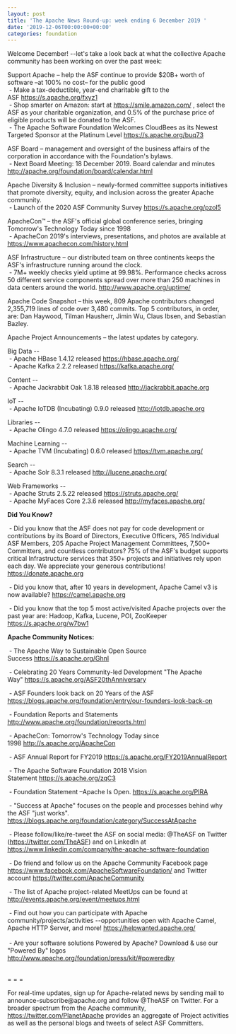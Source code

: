 ```yaml
---
layout: post
title: 'The Apache News Round-up: week ending 6 December 2019 '
date: '2019-12-06T00:00:00+00:00'
categories: foundation
---
```

Welcome December! --let's take a look back at
 what the collective Apache community has been working on over the past 
week: 
  
  
  
  
  
  
  
  
  
  
  
  
  <p> </p> 
  <p class="entryContent">Support Apache – help the ASF continue to provide $20B+ worth of software –at 100% no cost– for the public good<br />&nbsp;-&nbsp;Make a tax-deductible, year-end charitable gift to the ASF&nbsp;<a href="https://s.apache.org/fxyz1" rel="noreferrer" target="_blank" data-saferedirecturl="https://www.google.com/url?q=https://s.apache.org/fxyz1&amp;source=gmail&amp;ust=1575108426935000&amp;usg=AFQjCNHf0QjrenFmFlsNn-JMkqgQ4Z_IoA">https://s.apache.org/fxyz1</a><br />&nbsp;- Shop smarter on Amazon: start at&nbsp;<a href="https://smile.amazon.com/">https://smile.amazon.com/</a> , select the ASF as your charitable organization, and 0.5% of the purchase price of eligible products will be donated to the ASF.<br />&nbsp;-&nbsp;<span class="il">The</span> <span class="il">Apache</span> <span class="il">Software</span> <span class="il">Foundation</span> Welcomes CloudBees as its Newest Targeted Sponsor at the Platinum Level <a href="https://s.apache.org/buq73" rel="noreferrer" target="_blank" data-saferedirecturl="https://www.google.com/url?q=https://s.apache.org/buq73&amp;source=gmail&amp;ust=1575631490687000&amp;usg=AFQjCNEC98q6s6b0bnj09exYGQLVH0Z2lw">https://s.apache.org/buq73</a> </p> 
  <p> </p> 
  <p>ASF Board – management and oversight of the business affairs of the corporation in accordance with the Foundation's bylaws.&nbsp; <br />&nbsp;- Next Board Meeting: 18 December 2019. Board calendar and minutes <a href="http://apache.org/foundation/board/calendar.html">http://apache.org/foundation/board/calendar.html</a></p> 
  <p>Apache Diversity &amp; Inclusion&nbsp;–&nbsp;newly-formed committee supports initiatives that promote diversity, equity, and inclusion across the greater Apache community.<br />&nbsp;-&nbsp;Launch of the 2020 ASF Community Survey <a href="https://s.apache.org/pzol5">https://s.apache.org/pzol5</a></p> 
  <p>ApacheCon™ – the ASF's official global conference series, bringing Tomorrow's Technology Today since 1998<br />&nbsp;- ApacheCon 2019's interviews, presentations, and photos are available at <a target="_blank" class="c-link" href="https://slack-redir.net/link?url=https%3A%2F%2Fwww.apachecon.com%2Fhistory.html&amp;v=3" rel="noopener noreferrer" tabindex="-1" data-remove-tab-index="true">https://www.apachecon.com/history.html</a><span class="c-message__body" dir="auto" data-qa="message-text"></span><br /></p> 
  <p>ASF Infrastructure – our distributed team on three continents keeps the ASF's infrastructure running around the clock.<br />&nbsp;-
 7M+ weekly checks yield uptime at 99.98%. Performance checks 
across 50 different service components spread over more than 250 
machines in data centers around the world.&nbsp;<a href="http://www.apache.org/uptime/">http://www.apache.org/uptime/</a></p>Apache
 Code Snapshot –<span><strong> </strong></span><span></span><span></span>this week, 809 Apache contributors changed 2,355,719
lines of code 
over 3,480 commits. Top 5 contributors, in order, are: Dan Haywood, Tilman Hausherr, <span><span>Jimin Wu, Claus Ibsen, and Sebastian Bazley. &nbsp;</span></span> 
  <p>Apache Project Announcements&nbsp;– the latest updates by category.</p> 
  <p>Big Data --<br />
&nbsp;- Apache <span class="il">HBase</span> 1.4.12 released <a href="https://hbase.apache.org/" rel="noreferrer" target="_blank" data-saferedirecturl="https://www.google.com/url?q=https://hbase.apache.org/&amp;source=gmail&amp;ust=1575636743912000&amp;usg=AFQjCNHMYl2X4Hcen1DE76m-8VPaUJ_KiA">https://<span class="il">hbase</span>.apache.org/</a> <br />&nbsp;- Apache <span class="il">Kafka</span> 2.2.2 released <a href="https://kafka.apache.org/" rel="noreferrer" target="_blank" data-saferedirecturl="https://www.google.com/url?q=https://kafka.apache.org/&amp;source=gmail&amp;ust=1575636743912000&amp;usg=AFQjCNGNqO0j7VdwlCDL4sJW5J6x1WBJng">https://<span class="il">kafka</span>.apache.org/</a></p> 
  <p>Content --<br />&nbsp;- Apache <span class="il">Jackrabbit</span> Oak 1.8.18 released <a href="http://jackrabbit.apache.org" rel="noreferrer" target="_blank" data-saferedirecturl="https://www.google.com/url?q=http://jackrabbit.apache.org&amp;source=gmail&amp;ust=1575011601813000&amp;usg=AFQjCNG2weQ7qBstxtNvBsJLgSG2HOWo8Q">http://<span class="il">jackrabbit</span>.apache.org</a></p> 
  <p>IoT --<br />&nbsp;- Apache IoTDB (Incubating) 0.9.0 released <a href="http://iotdb.apache.org" target="_blank" data-saferedirecturl="https://www.google.com/url?q=http://iotdb.apache.org&amp;source=gmail&amp;ust=1575631492513000&amp;usg=AFQjCNFo8ANI93LEIcz-uc3HsIi8XyDSYA">http://iotdb.apache.org</a> <br /></p> 
  <p>Libraries --<br />
&nbsp;- Apache <span class="il">Olingo</span> 4.7.0 released <a href="https://olingo.apache.org/" rel="noreferrer" target="_blank" data-saferedirecturl="https://www.google.com/url?q=https://olingo.apache.org/&amp;source=gmail&amp;ust=1575637143399000&amp;usg=AFQjCNGtyO8PnuGk1nAIRR3NqQjavPsFaQ">https://<span class="il">olingo</span>.apache.org/</a> <br /></p> 
  <p>Machine Learning --<br />&nbsp;- Apache TVM (Incubating) 0.6.0 released <a href="https://tvm.apache.org/" rel="noreferrer" target="_blank" data-saferedirecturl="https://www.google.com/url?q=https://tvm.apache.org/&amp;source=gmail&amp;ust=1575709985314000&amp;usg=AFQjCNGHrs99WamSNG6UxZ1i90xxJSmuGw">https://tvm.apache.org/</a></p> 
  <p>Search --<br />
&nbsp;- Apache <span class="il">Solr</span> 8.3.1 released <a href="http://lucene.apache.org/" rel="noreferrer" target="_blank" data-saferedirecturl="https://www.google.com/url?q=http://lucene.apache.org/&amp;source=gmail&amp;ust=1575637072123000&amp;usg=AFQjCNH5Tw5Ig2FWa_j7tAQRPPRYjt76-A">http://lucene.apache.org/</a> </p> 
  <p>Web Frameworks --<br />
&nbsp;- Apache <span class="il">Struts</span> 2.5.22 released <a href="https://struts.apache.org/" rel="noreferrer" target="_blank" data-saferedirecturl="https://www.google.com/url?q=https://struts.apache.org/&amp;source=gmail&amp;ust=1575636645617000&amp;usg=AFQjCNHw9vmsznoiyM_6kaIgQfp0zlwIaQ">https://<span class="il">struts</span>.apache.org/</a> <br />&nbsp;- Apache <span class="il">MyFaces</span> Core 2.3.6 released <a href="http://myfaces.apache.org/" rel="noreferrer" target="_blank" data-saferedirecturl="https://www.google.com/url?q=http://myfaces.apache.org/&amp;source=gmail&amp;ust=1575637029312000&amp;usg=AFQjCNH8krWO4miV34lbBLtFAzzkP7DQmQ">http://<span class="il">myfaces</span>.apache.org/</a></p> 
  <p><strong>Did You Know?</strong> </p> 
  <p>&nbsp;- Did you know that&nbsp;the ASF does not pay for code development or contributions by its Board of Directors, Executive Officers, 765 Individual ASF Members, 205 Apache Project Management Committees, 7,500+ Committers, and countless contributors? 75% of the ASF's budget supports critical Infrastructure services that 350+ projects and initiatives rely upon each day. We appreciate your generous contributions! <a href="https://donate.apache.org">https://donate.apache.org</a></p> 
  <p>&nbsp;- Did you know that, after 10 years in development, Apache Camel v3 is now available? <a href="https://camel.apache.org">https://camel.apache.org</a></p> 
  <p>&nbsp;- Did you know that the <span class="il">top</span> <span class="il">5</span> <span class="il">most</span> <span class="il">active</span>/visited Apache projects over the past year are: Hadoop, Kafka, Lucene, POI, ZooKeeper <a href="https://s.apache.org/w7bw1" rel="noreferrer" target="_blank" data-saferedirecturl="https://www.google.com/url?q=https://s.apache.org/w7bw1&amp;source=gmail&amp;ust=1575637591906000&amp;usg=AFQjCNG24PlolvH-JGrbTYQu84qZLEjrNw">https://s.apache.org/w7bw1</a> </p> 
  <p><strong>Apache Community Notices:</strong></p> 
  <p>&nbsp;- The Apache Way to Sustainable Open Source Success&nbsp;<a href="https://s.apache.org/GhnI">https://s.apache.org/GhnI</a></p> 
  <p>&nbsp;- Celebrating 20 Years Community-led Development &quot;The Apache Way&quot;&nbsp;<a href="https://s.apache.org/ASF20thAnniversary">https://s.apache.org/ASF20thAnniversary</a></p> 
  <p>&nbsp;- ASF Founders look back on 20 Years of the ASF <a href="https://blogs.apache.org/foundation/entry/our-founders-look-back-on">https://blogs.apache.org/foundation/entry/our-founders-look-back-on</a></p> 
  <p>&nbsp;- Foundation Reports and Statements <a href="http://www.apache.org/foundation/reports.html">http://www.apache.org/foundation/reports.html</a></p> 
  <p>&nbsp;- ApacheCon: Tomorrow's Technology Today since 1998&nbsp;<a href="http://s.apache.org/ApacheCon">http://s.apache.org/ApacheCon</a></p> 
  <p>&nbsp;- ASF Annual Report for FY2019&nbsp;<a href="https://s.apache.org/FY2019AnnualReport">https://s.apache.org/FY2019AnnualReport</a></p> 
  <p>&nbsp;- The Apache Software Foundation 2018 Vision Statement&nbsp;<a href="https://s.apache.org/zqC3">https://s.apache.org/zqC3</a></p> 
  <p>&nbsp;- Foundation Statement –Apache Is Open.&nbsp;<a href="https://s.apache.org/PIRA">https://s.apache.org/PIRA</a></p> 
  <div> 
    <p>&nbsp;- &quot;Success at Apache&quot; focuses on the people and processes behind why the ASF &quot;just works&quot;. <a href="https://blogs.apache.org/foundation/category/SuccessAtApache">https://blogs.apache.org/foundation/category/SuccessAtApache</a></p> 
  </div> 
  <div> 
    <p>&nbsp;- Please follow/like/re-tweet the ASF on social media: @TheASF on Twitter (<a href="https://twitter.com/TheASF">https://twitter.com/TheASF</a>) and on LinkedIn at <a href="https://www.linkedin.com/company/the-apache-software-foundation">https://www.linkedin.com/company/the-apache-software-foundation</a></p> 
    <p>&nbsp;- Do friend and follow us on the Apache Community Facebook page <a href="https://www.facebook.com/ApacheSoftwareFoundation/">https://www.facebook.com/ApacheSoftwareFoundation/</a> and Twitter account <a href="https://twitter.com/ApacheCommunity">https://twitter.com/ApacheCommunity</a></p> 
  </div> 
  <div> 
    <p>&nbsp;- The list of Apache project-related MeetUps can be found at <a href="http://events.apache.org/event/meetups.html">http://events.apache.org/event/meetups.html</a></p> 
  </div><span class="LrzXr"></span><span class="LrzXr"></span> 
  <div>&nbsp;- Find out how you can participate with Apache 
community/projects/activities --opportunities open with Apache Camel, 
Apache HTTP Server, and more! <a href="https://helpwanted.apache.org/">https://helpwanted.apache.org/</a> </div> 
  <div> <br />&nbsp;- Are your software solutions Powered by Apache? Download &amp; use our &quot;Powered By&quot; logos <a href="http://www.apache.org/foundation/press/kit/#poweredby">http://www.apache.org/foundation/press/kit/#poweredby</a></div> 
  <div><br /></div> 
  <div> 
    <p>= = =</p> 
    <p>For real-time updates, sign up for Apache-related news by sending
 mail to announce-subscribe@apache.org and follow @TheASF on Twitter. 
For a broader spectrum from the Apache community, <a href="https://twitter.com/PlanetApache">https://twitter.com/PlanetApache</a> provides an aggregate of Project activities as well as the personal blogs and tweets of select ASF Committers.</p> 
  </div> 
  <p> </p>
